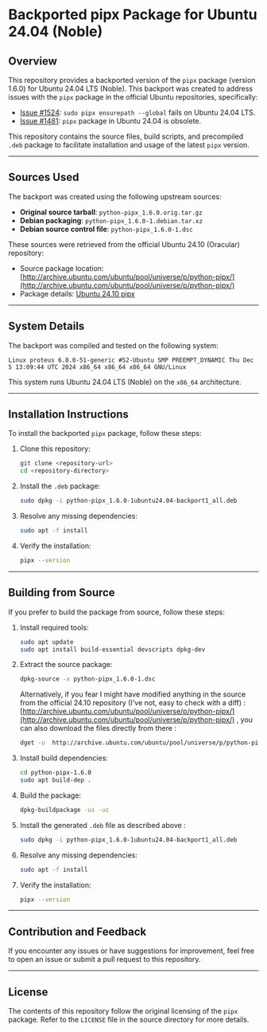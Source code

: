 # Backported pipx Package for Ubuntu 24.04 (Noble)

## Overview

This repository provides a backported version of the `pipx` package (version 1.6.0) for Ubuntu 24.04 LTS (Noble). This backport was created to address issues with the `pipx` package in the official Ubuntu repositories, specifically:

- [Issue #1524](https://github.com/pypa/pipx/issues/1524): `sudo pipx ensurepath --global` fails on Ubuntu 24.04 LTS.
- [Issue #1481](https://github.com/pypa/pipx/issues/1481): `pipx` package in Ubuntu 24.04 is obsolete.

This repository contains the source files, build scripts, and precompiled `.deb` package to facilitate installation and usage of the latest `pipx` version.

---

## Sources Used

The backport was created using the following upstream sources:

- **Original source tarball**: `python-pipx_1.6.0.orig.tar.gz`
- **Debian packaging**: `python-pipx_1.6.0-1.debian.tar.xz`
- **Debian source control file**: `python-pipx_1.6.0-1.dsc`

These sources were retrieved from the official Ubuntu 24.10 (Oracular) repository:

- Source package location: [http://archive.ubuntu.com/ubuntu/pool/universe/p/python-pipx/](http://archive.ubuntu.com/ubuntu/pool/universe/p/python-pipx/)
- Package details: [Ubuntu 24.10 pipx](https://packages.ubuntu.com/oracular/pipx)

---

## System Details

The backport was compiled and tested on the following system:

```plaintext
Linux proteus 6.8.0-51-generic #52-Ubuntu SMP PREEMPT_DYNAMIC Thu Dec  5 13:09:44 UTC 2024 x86_64 x86_64 x86_64 GNU/Linux
```

This system runs Ubuntu 24.04 LTS (Noble) on the `x86_64` architecture.

---

## Installation Instructions

To install the backported `pipx` package, follow these steps:

1. Clone this repository:
   ```bash
   git clone <repository-url>
   cd <repository-directory>
   ```

2. Install the `.deb` package:
   ```bash
   sudo dpkg -i python-pipx_1.6.0-1ubuntu24.04-backport1_all.deb
   ```

3. Resolve any missing dependencies:
   ```bash
   sudo apt -f install
   ```

4. Verify the installation:
   ```bash
   pipx --version
   ```

---

## Building from Source

If you prefer to build the package from source, follow these steps:

1. Install required tools:
   ```bash
   sudo apt update
   sudo apt install build-essential devscripts dpkg-dev
   ```

2. Extract the source package:
   ```bash
   dpkg-source -x python-pipx_1.6.0-1.dsc
   ```

   Alternatively, if you fear I might have modified anything in the source from the official 24.10 repository (I've not, easy to check with a diff) : [http://archive.ubuntu.com/ubuntu/pool/universe/p/python-pipx/](http://archive.ubuntu.com/ubuntu/pool/universe/p/python-pipx/) , you can also download the files directly from there :

   ```bash
   dget -u  http://archive.ubuntu.com/ubuntu/pool/universe/p/python-pipx/python-pipx_1.6.0-1.dsc
   ```

4. Install build dependencies:
   ```bash
   cd python-pipx-1.6.0
   sudo apt build-dep .
   ```

5. Build the package:
   ```bash
   dpkg-buildpackage -us -uc
   ```

6. Install the generated `.deb` file as described above :

   ```bash
   sudo dpkg -i python-pipx_1.6.0-1ubuntu24.04-backport1_all.deb
   ```

3. Resolve any missing dependencies:
   ```bash
   sudo apt -f install
   ```

4. Verify the installation:
   ```bash
   pipx --version
   ```

---

## Contribution and Feedback

If you encounter any issues or have suggestions for improvement, feel free to open an issue or submit a pull request to this repository.

---

## License

The contents of this repository follow the original licensing of the `pipx` package. Refer to the `LICENSE` file in the source directory for more details.

